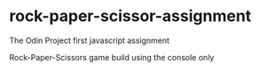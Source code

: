 # rock-paper-scissor-assignment

The Odin Project first javascript assignment

Rock-Paper-Scissors game build using the console only
